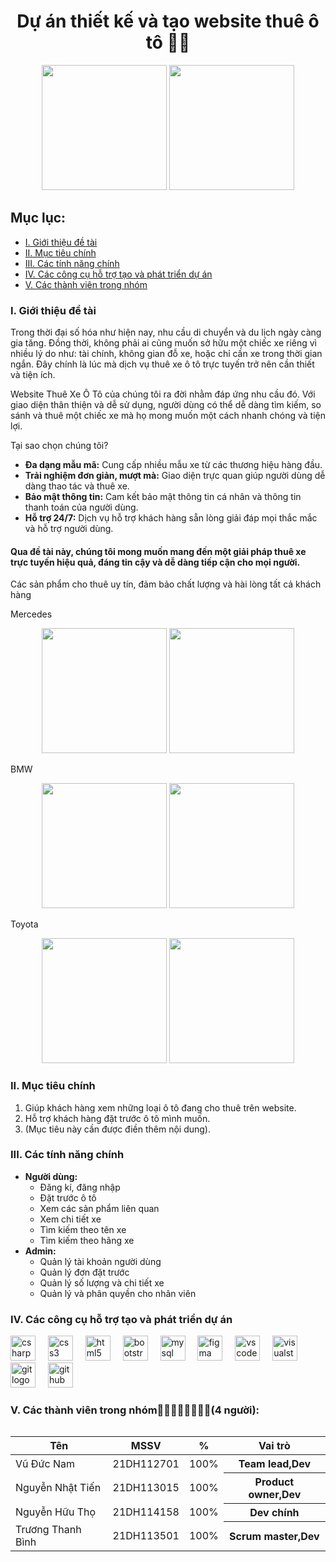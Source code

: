 <h1 align="center">Dự án thiết kế và tạo website thuê ô tô 🚗🚗</h1>

<div align="center">
  <img height="200" src="https://cdn.discordapp.com/attachments/1089969551896219728/1164584424025886853/image.png?ex=6543bec3&is=653149c3&hm=7b22695f01abb570152bcabe3c58d5fe6e213dd6d08cf93f75037cff4d764543&" />
  <img height="200" src="https://cdn.discordapp.com/attachments/1089969551896219728/1164583925469950132/bg_3.jpg?ex=6543be4c&is=6531494c&hm=ffa01b679f000e40d82f91c1013a248fceee933196f59164fb8a9b37e7a69f98&" />
</div>

## Mục lục:

- [I. Giới thiệu đề tài](#de-tai)
- [II. Mục tiêu chính](#muc-tieu)
- [III. Các tính năng chính](#tinh-nang)
- [IV. Các công cụ hỗ trợ tạo và phát triển dự án](#cong-cu)
- [V. Các thành viên trong nhóm](#thanh-vien)

### I. Giới thiệu đề tài <a name="de-tai"></a>
<p>Trong thời đại số hóa như hiện nay, nhu cầu di chuyển và du lịch ngày càng gia tăng. Đồng thời, không phải ai cũng muốn sở hữu một chiếc xe riêng vì nhiều lý do như: tài chính, không gian đỗ xe, hoặc chỉ cần xe trong thời gian ngắn. Đây chính là lúc mà dịch vụ thuê xe ô tô trực tuyến trở nên cần thiết và tiện ích.</p>
<p>Website Thuê Xe Ô Tô của chúng tôi ra đời nhằm đáp ứng nhu cầu đó. Với giao diện thân thiện và dễ sử dụng, người dùng có thể dễ dàng tìm kiếm, so sánh và thuê một chiếc xe mà họ mong muốn một cách nhanh chóng và tiện lợi.</p>
<p>Tại sao chọn chúng tôi?</p>
<ul>
  <li><strong>Đa dạng mẫu mã:</strong> Cung cấp nhiều mẫu xe từ các thương hiệu hàng đầu.</li>
  <li><strong>Trải nghiệm đơn giản, mượt mà:</strong> Giao diện trực quan giúp người dùng dễ dàng thao tác và thuê xe.</li>
  <li><strong>Bảo mật thông tin:</strong> Cam kết bảo mật thông tin cá nhân và thông tin thanh toán của người dùng.</li>
  <li><strong>Hỗ trợ 24/7:</strong> Dịch vụ hỗ trợ khách hàng sẵn lòng giải đáp mọi thắc mắc và hỗ trợ người dùng.</li>
</ul>
<h4>Qua đề tài này, chúng tôi mong muốn mang đến một giải pháp thuê xe trực tuyến hiệu quả, đáng tin cậy và dễ dàng tiếp cận cho mọi người.</h4>
<p>Các sản phẩm cho thuê uy tín, đảm bảo chất lượng và hài lòng tất cả khách hàng</p>
<p>Mercedes</p>
<div align="center">
  <img height="200" src="https://vietnam-mercedes.com.vn/wp-content/uploads/2023/08/mercedes-benz_0001_amg-c-43-4matic_230820-02.png" />
  <img height="200" src="https://vietnam-mercedes.com.vn/wp-content/uploads/2023/02/Mercedes-Maybach-S-450-4MATIC-mau-Xanh-Emerald-02-768x432.jpg" />
</div>

<p>BMW</p>
<div align="center">
  <img height="200" src="https://bmwphunhuan.com.vn/wp-content/uploads/2022/03/x6.png" />
  <img height="200" src="https://bmwphunhuan.com.vn/wp-content/uploads/2022/12/z4-series.png" />
</div>

<p>Toyota</p>
<div align="center">
  <img height="200" src="https://toyotabienhoadongnai.net/wp-content/uploads/2022/05/LandCruiserVX300.png" />
  <img height="200" src="https://toyotabienhoadongnai.net/wp-content/uploads/2023/09/6CD85B8A9D0D4E8F97DFFADF3127E12E-2048x810.png" />
</div>

### II. Mục tiêu chính <a name="muc-tieu"></a>
<ol>
  <li>Giúp khách hàng xem những loại ô tô đang cho thuê trên website.</li>
  <li>Hỗ trợ khách hàng đặt trước ô tô mình muốn.</li>
  <li>(Mục tiêu này cần được điền thêm nội dung).</li>
</ol>

### III. Các tính năng chính</h3> <a name="tinh-nang"></a>
<ul>
  <li><strong>Người dùng:</strong>
    <ul>
      <li>Đăng kí, đăng nhập</li>
      <li>Đặt trước ô tô</li>
       <li>Xem các sản phẩm liên quan</li>
      <li>Xem chi tiết xe</li>
      <li>Tìm kiếm theo tên xe</li>
      <li>Tìm kiếm theo hãng xe</li>
    </ul>
  </li>
  <li><strong>Admin:</strong>
    <ul>
      <li>Quản lý tài khoản người dùng</li>
      <li>Quản lý đơn đặt trước</li>
       <li>Quản lý số lượng và chi tiết xe</li>
      <li>Quản lý và phân quyền cho nhân viên</li>
    </ul>
  </li>
</ul>

### IV. Các công cụ hỗ trợ tạo và phát triển dự án</h3> <a name="cong-cu"></a>
<div align="left">
  <img src="https://cdn.jsdelivr.net/gh/devicons/devicon/icons/csharp/csharp-original.svg" height="40" alt="csharp logo" />
  <img width="12" />
  <img src="https://cdn.jsdelivr.net/gh/devicons/devicon/icons/css3/css3-original.svg" height="40" alt="css3 logo" />
  <img width="12" />
  <img src="https://cdn.jsdelivr.net/gh/devicons/devicon/icons/html5/html5-original.svg" height="40" alt="html5 logo" />
  <img width="12" />
  <img src="https://cdn.jsdelivr.net/gh/devicons/devicon/icons/bootstrap/bootstrap-original.svg" height="40" alt="bootstrap logo" />
  <img width="12" />
  <img src="https://cdn.jsdelivr.net/gh/devicons/devicon/icons/mysql/mysql-original.svg" height="40" alt="mysql logo" />
  <img width="12" />
  <img src="https://cdn.jsdelivr.net/gh/devicons/devicon/icons/figma/figma-original.svg" height="40" alt="figma logo" />
  <img width="12" />
  <img src="https://cdn.jsdelivr.net/gh/devicons/devicon/icons/vscode/vscode-original.svg" height="40" alt="vscode logo" />
  <img width="12" />
  <img src="https://cdn.jsdelivr.net/gh/devicons/devicon/icons/visualstudio/visualstudio-plain.svg" height="40" alt="visualstudio logo" />
  <img width="12" />
  <img src="https://cdn.jsdelivr.net/gh/devicons/devicon/icons/git/git-original.svg" height="40" alt="git logo" />
  <img width="12" />
  <img src="https://cdn.jsdelivr.net/gh/devicons/devicon/icons/github/github-original.svg" height="40" alt="github logo" />
</div>

### V. Các thành viên trong nhóm🧑‍💻🧑‍💻🧑‍💻🧑‍💻(4 người): </h4> <a name="thanh-vien"></a>
<table>
<table>
  <thead>
    <tr>
      <th>Tên</th>
      <th>MSSV</th>
      <th>%</th>
       <th>Vai trò</th>
    </tr>
  </thead>
  <tbody>
    <tr>
      <td>Vũ Đức Nam</td>
      <td>21DH112701</td>
      <td>100%</td>
       <th>Team lead,Dev</th>
    </tr>
    <tr>
      <td>Nguyễn Nhật Tiến</td>
      <td>21DH113015</td>
      <td>100%</td>
       <th>Product owner,Dev</th>
    </tr>
    <tr>
      <td>Nguyễn Hữu Thọ</td>
      <td>21DH114158</td>
      <td>100%</td>
       <th>Dev chính</th>
    </tr>
    <tr>
      <td>Trương Thanh Bình</td>
      <td>21DH113501</td>
      <td>100%</td>
       <th>Scrum master,Dev</th>
    </tr>
  </tbody>
</table>
</table>
